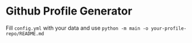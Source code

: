 # Github Profile Generator

Fill `config.yml` with your data and use `python -m main -o your-profile-repo/README.md`
